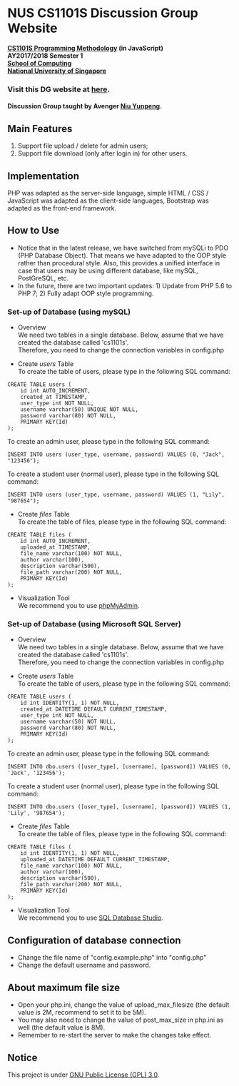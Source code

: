 # NUS CS1101S Discussion Group Website

__[CS1101S Programming Methodology](https://comp.nus.edu.sg/~cs1101s/) (in JavaScript)<br>
AY2017/2018 Semester 1<br>
[School of Computing](https://comp.nus.edu.sg/)<br>
[National University of Singapore](https://www.nus.edu.sg/)__

### Visit this DG website at [here](https://cs1101s.azurewebsites.net/).

#### Discussion Group taught by Avenger [Niu Yunpeng](https://comp.nus.edu.sg/~e0134079/).

## Main Features
1. Support file upload / delete for admin users;
2. Support file download (only after login in) for other users.

## Implementation
PHP was adapted as the server-side language, simple HTML / CSS / JavaScript was adapted as the client-side languages, Bootstrap was adapted as the front-end framework.

## How to Use
- Notice that in the latest release, we have switched from mySQLi to PDO (PHP Database Object). That means we have adapted to the OOP style rather than procedural style. Also, this provides a unified interface in case that users may be using different database, like mySQL, PostGreSQL, etc.
- In the future, there are two important updates: 1) Update from PHP 5.6 to PHP 7; 2) Fully adapt OOP style programming.

### Set-up of Database (using mySQL)
- Overview<br>
We need two tables in a single database. Below, assume that we have created the database called 'cs1101s'.<br>
Therefore, you need to change the connection variables in config.php

- Create _users_ Table<br>
To create the table of users, please type in the following SQL command:
```
CREATE TABLE users (
    id int AUTO_INCREMENT,
    created_at TIMESTAMP,
    user_type int NOT NULL,
    username varchar(50) UNIQUE NOT NULL,
    password varchar(80) NOT NULL,
    PRIMARY KEY(Id)
);
```
To create an admin user, please type in the following SQL command:
```
INSERT INTO users (user_type, username, password) VALUES (0, "Jack", "123456");
```
To create a student user (normal user), please type in the following SQL command:
```
INSERT INTO users (user_type, username, password) VALUES (1, "Lily", "987654");
```

- Create _files_ Table<br>
To create the table of files, please type in the following SQL command:
```
CREATE TABLE files (
    id int AUTO_INCREMENT,
    uploaded_at TIMESTAMP,
    file_name varchar(100) NOT NULL,
    author varchar(100),
    description varchar(500),
    file_path varchar(200) NOT NULL,
    PRIMARY KEY(Id)
);
```

- Visualization Tool<br>
We recommend you to use [phpMyAdmin](https://www.phpmyadmin.net/).

### Set-up of Database (using Microsoft SQL Server)
- Overview<br>
We need two tables in a single database. Below, assume that we have created the database called 'cs1101s'.<br>
Therefore, you need to change the connection variables in config.php

- Create _users_ Table<br>
To create the table of users, please type in the following SQL command:
```
CREATE TABLE users (
    id int IDENTITY(1, 1) NOT NULL,
    created_at DATETIME DEFAULT CURRENT_TIMESTAMP,
    user_type int NOT NULL,
    username varchar(50) NOT NULL,
    password varchar(80) NOT NULL,
    PRIMARY KEY(Id)
);
```
To create an admin user, please type in the following SQL command:
```
INSERT INTO dbo.users ([user_type], [username], [password]) VALUES (0, 'Jack', '123456');
```
To create a student user (normal user), please type in the following SQL command:
```
INSERT INTO dbo.users ([user_type], [username], [password]) VALUES (1, 'Lily', '987654');
```

- Create _files_ Table<br>
To create the table of files, please type in the following SQL command:
```
CREATE TABLE files (
    id int IDENTITY(1, 1) NOT NULL,
    uploaded_at DATETIME DEFAULT CURRENT_TIMESTAMP,
    file_name varchar(100) NOT NULL,
    author varchar(100),
    description varchar(500),
    file_path varchar(200) NOT NULL,
    PRIMARY KEY(Id)
);
```

- Visualization Tool<br>
We recommend you to use [SQL Database Studio](https://www.sqldatabasestudio.com/).

## Configuration of database connection
- Change the file name of "config.example.php" into "config.php"
- Change the default username and password.

## About maximum file size
- Open your php.ini, change the value of upload_max_filesize (the default value is 2M, recommend to set it to be 5M).
- You may also need to change the value of post_max_size in php.ini as well (the default value is 8M).
- Remember to re-start the server to make the changes take effect.

## Notice
This project is under [GNU Public License (GPL) 3.0](http://www.gnu.org/licenses/gpl-3.0.en.html).
